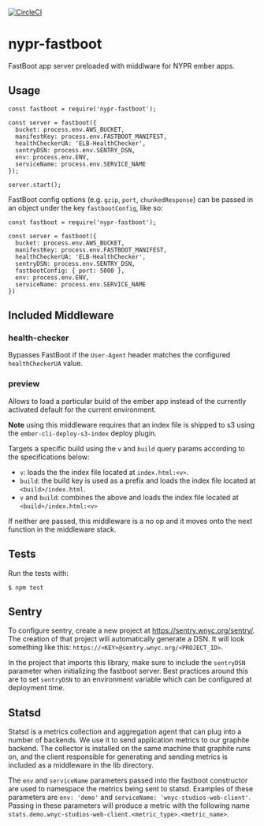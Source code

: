 [![CircleCI](https://circleci.com/gh/nypublicradio/nypr-fastboot.svg?style=svg)](https://circleci.com/gh/nypublicradio/nypr-fastboot)

# nypr-fastboot

FastBoot app server preloaded with middlware for NYPR ember apps.

## Usage
```node
const fastboot = require('nypr-fastboot');

const server = fastboot({
  bucket: process.env.AWS_BUCKET,
  manifestKey: process.env.FASTBOOT_MANIFEST,
  healthCheckerUA: 'ELB-HealthChecker',
  sentryDSN: process.env.SENTRY_DSN,
  env: process.env.ENV,
  serviceName: process.env.SERVICE_NAME
});

server.start();
```

FastBoot config options (e.g. `gzip`, `port`, `chunkedResponse`) can be passed in an object under the key `fastbootConfig`, like so:
```node
const fastboot = require('nypr-fastboot');

const server = fastboot({
  bucket: process.env.AWS_BUCKET,
  manifestKey: process.env.FASTBOOT_MANIFEST,
  healthCheckerUA: 'ELB-HealthChecker',
  sentryDSN: process.env.SENTRY_DSN,
  fastbootConfig: { port: 5000 },
  env: process.env.ENV,
  serviceName: process.env.SERVICE_NAME
})
```

## Included Middleware

### health-checker

Bypasses FastBoot if the `User-Agent` header matches the configured `healthCheckerUA` value.

### preview

Allows to load a particular build of the ember app instead of the currently activated default for the current environment.

**Note** using this middleware requires that an index file is shipped to s3 using the `ember-cli-deploy-s3-index` deploy plugin.

Targets a specific build using the `v` and `build` query params according to the specifications below:

- `v`: loads the  the index file located at `index.html:<v>`.
- `build`: the build key is used as a prefix and loads the index file located at `<build>/index.html`.
- `v` and `build`: combines the above and loads the index file located at `<build>/index.html:<v>`

If neither are passed, this middleware is a no op and it moves onto the next function in the middleware stack.

## Tests

Run the tests with:
```node
$ npm test
```

## Sentry
To configure sentry, create a new project at https://sentry.wnyc.org/sentry/. 
The creation of that project will automatically generate a DSN. It will look something like this: `https://<KEY>@sentry.wnyc.org/<PROJECT_ID>`.
 
In the project that imports this library, make sure to include the `sentryDSN` parameter when initializing the fastboot server. Best practices around this are to set `sentryDSN` to an environment variable which can be configured at deployment time.

## Statsd
Statsd is a metrics collection and aggregation agent that can plug into a number of backends. We use it to send application metrics to our graphite backend. The collector is installed on the same machine that graphite runs on, and the client responsible for generating and sending metrics is included as a middleware in the lib directory.

The `env` and `serviceName` parameters passed into the fastboot constructor are used to namespace the metrics being sent to statsd. Examples of these parameters are `env: 'demo'` and `serviceName: 'wnyc-studios-web-client'`. Passing in these parameters will produce a metric with the following name `stats.demo.wnyc-studios-web-client.<metric_type>.<metric_name>`.

